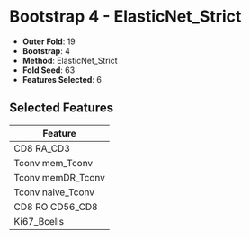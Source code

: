 # Bootstrap 4 - ElasticNet_Strict

- **Outer Fold**: 19
- **Bootstrap**: 4
- **Method**: ElasticNet_Strict
- **Fold Seed**: 63
- **Features Selected**: 6

## Selected Features

| Feature |
|---------|
| CD8 RA_CD3 |
| Tconv mem_Tconv |
| Tconv memDR_Tconv |
| Tconv naive_Tconv |
| CD8 RO CD56_CD8 |
| Ki67_Bcells |
